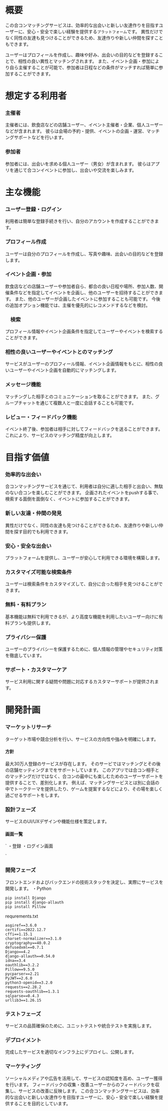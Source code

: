 # 概要
この合コンマッチングサービスは、効率的な出会いと新しい友達作りを目指すユーザーに、安心・安全で楽しい経験を提供する`プラットフォーム`です。
異性だけでなく同性の友達も見つけることができるため、友達作りや新しい仲間を探すこともできます。

ユーザーはプロフィールを作成し、趣味や好み、出会いの目的などを登録することで、相性の良い異性とマッチングされます。
また、イベント企画・参加により自ら主催することが可能で、参加者は日程などの条件がマッチすれば簡単に参加することができます。


# 想定する利用者
### 主催者
主催者には、飲食店などの店舗ユーザー、イベント主催者・企業、個人ユーザーなどが含まれます。
彼らは会場の予約・提供、イベントの企画・運営、マッチングサポートなどを行います。

### 参加者
参加者には、出会いを求める個人ユーザー（男女）が含まれます。
彼らはアプリを通じて合コンイベントに参加し、出会いや交流を楽しみます。

# 主な機能
### ユーザー登録・ログイン
利用者は簡単な登録手続きを行い、自分のアカウントを作成することができます。

### プロフィール作成
ユーザーは自分のプロフィールを作成し、写真や趣味、出会いの目的などを登録します。

### イベント企画・参加
飲食店などの店舗ユーザーや参加者自ら、都合の良い日程や場所、参加人数、開催条件などを指定してイベントを企画し、他のユーザーを招待することができます。
また、他のユーザーが企画したイベントに参加することも可能です。
今後の追加オプション機能では、主催を優先的にレコメンドするなどを検討。

### 　検索
プロフィール情報やイベント企画条件を指定してユーザーやイベントを検索することができます。

### 相性の良いユーザーやイベントとのマッチング
サービスがユーザーのプロフィール情報、イベント企画情報をもとに、相性の良いユーザーやイベント企画を自動的にマッチングします。

### メッセージ機能
マッチングした相手とのコミュニケーションを取ることができます。
また、グループチャットを通じて複数人と一度に会話することも可能です。

### レビュー・フィードバック機能
イベント終了後、参加者は相手に対してフィードバックを送ることができます。
これにより、サービスのマッチング精度が向上します。

# 目指す価値
### 効率的な出会い
合コンマッチングサービスを通じて、利用者は自分に適した相手と出会い、無駄のない合コンを楽しむことができます。
企画されたイベントをpushする事で、検索する面倒を面倒なく、イベントに参加することができます。

### 新しい友達・仲間の発見
異性だけでなく、同性の友達も見つけることができるため、友達作りや新しい仲間を探す目的でも利用できます。

### 安心・安全な出会い
プラットフォームを提供し、ユーザーが安心して利用できる環境を構築します。

### カスタマイズ可能な検索条件
ユーザーは検索条件をカスタマイズして、自分に合った相手を見つけることができます。

### 無料・有料プラン
基本機能は無料で利用できるが、より高度な機能を利用したいユーザー向けに有料プランも提供します。

### プライバシー保護
ユーザーのプライバシーを保護するために、個人情報の管理やセキュリティ対策を徹底しています。

### サポート・カスタマーケア
サービス利用に関する疑問や問題に対応するカスタマーサポートが提供されます。

# 開発計画
### マーケットリサーチ
ターゲット市場や競合分析を行い、サービスの方向性や強みを明確にします。

#### 方針
最大30万人登録のサービスが存在します。
そのサービではマッチングとその後の店舗セッティングまでをサポートしています。
このアプリでは合コン相手とのマッチングだけではなく、合コンの最中にも楽しむためのユーザーサポートを提供することで、差別化します。
例えば、マッチングサービスとは別に会話の中でトークテーマを提供したり、ゲームを提案するなどにより、その場を楽しく過ごせるサポートをします。

### 設計フェーズ
サービスのUI/UXデザインや機能仕様を策定します。

#### 画面一覧
`
・登録
・ログイン画面

`

### 開発フェーズ
フロントエンドおよびバックエンドの技術スタックを決定し、実際にサービスを開発します。
・Python
```
pip install Django
pip install django-allauth
pip install Pillow
```
requrements.txt
```
asgiref==3.6.0
certifi==2022.12.7
cffi==1.15.1
charset-normalizer==3.1.0
cryptography==40.0.2
defusedxml==0.7.1
Django==4.2
django-allauth==0.54.0
idna==3.4
oauthlib==3.2.2
Pillow==9.5.0
pycparser==2.21
PyJWT==2.6.0
python3-openid==3.2.0
requests==2.28.2
requests-oauthlib==1.3.1
sqlparse==0.4.3
urllib3==1.26.15

```
### テストフェーズ
サービスの品質確保のために、ユニットテストや統合テストを実施します。

### デプロイメント
完成したサービスを適切なインフラ上にデプロイし、公開します。

### マーケティング
ソーシャルメディアや広告を活用して、サービスの認知度を高め、ユーザー獲得を行います。
フィードバックの収集・改善ユーザーからのフィードバックを収集し、サービスの改善に反映します。
この合コンマッチングサービスは、効率的な出会いと新しい友達作りを目指すユーザーに、安心・安全で楽しい経験を提供することを目的としています。